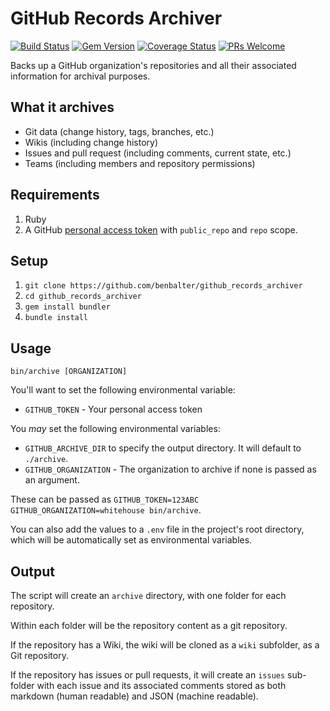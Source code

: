 # GitHub Records Archiver

[![Build Status](https://travis-ci.org/benbalter/github_records_archiver.svg?branch=master)](https://travis-ci.org/benbalter/github_records_archiver) [![Gem Version](https://badge.fury.io/rb/github_records_archiver.svg)](http://badge.fury.io/rb/github_records_archiver) [![Coverage Status](https://coveralls.io/repos/github/benbalter/github_records_archiver/badge.svg)](https://coveralls.io/github/benbalter/github_records_archiver) [![PRs Welcome](https://img.shields.io/badge/PRs-welcome-brightgreen.svg?style=flat-square)](http://makeapullrequest.com)

Backs up a GitHub organization's repositories and all their associated information for archival purposes.

## What it archives

* Git data (change history, tags, branches, etc.)
* Wikis (including change history)
* Issues and pull request (including comments, current state, etc.)
* Teams (including members and repository permissions)

## Requirements

1. Ruby
2. A GitHub [personal access token](https://github.com/settings/tokens/new) with `public_repo` and `repo` scope.

## Setup

1. `git clone https://github.com/benbalter/github_records_archiver`
2. `cd github_records_archiver`
3. `gem install bundler`
4. `bundle install`

## Usage

`bin/archive [ORGANIZATION]`

You'll want to set the following environmental variable:

* `GITHUB_TOKEN` - Your personal access token

You *may* set the following environmental variables:

* `GITHUB_ARCHIVE_DIR` to specify the output directory. It will default to `./archive`.
* `GITHUB_ORGANIZATION` - The organization to archive if none is passed as an argument.

These can be passed as `GITHUB_TOKEN=123ABC GITHUB_ORGANIZATION=whitehouse bin/archive`.

You can also add the values to a `.env` file in the project's root directory, which will be automatically set as environmental variables.

## Output

The script will create an `archive` directory, with one folder for each repository.

Within each folder will be the repository content as a git repository.

If the repository has a Wiki, the wiki will be cloned as a `wiki` subfolder, as a Git repository.

If the repository has issues or pull requests, it will create an `issues` sub-folder with each issue and its associated comments stored as both markdown (human readable) and JSON (machine readable).
